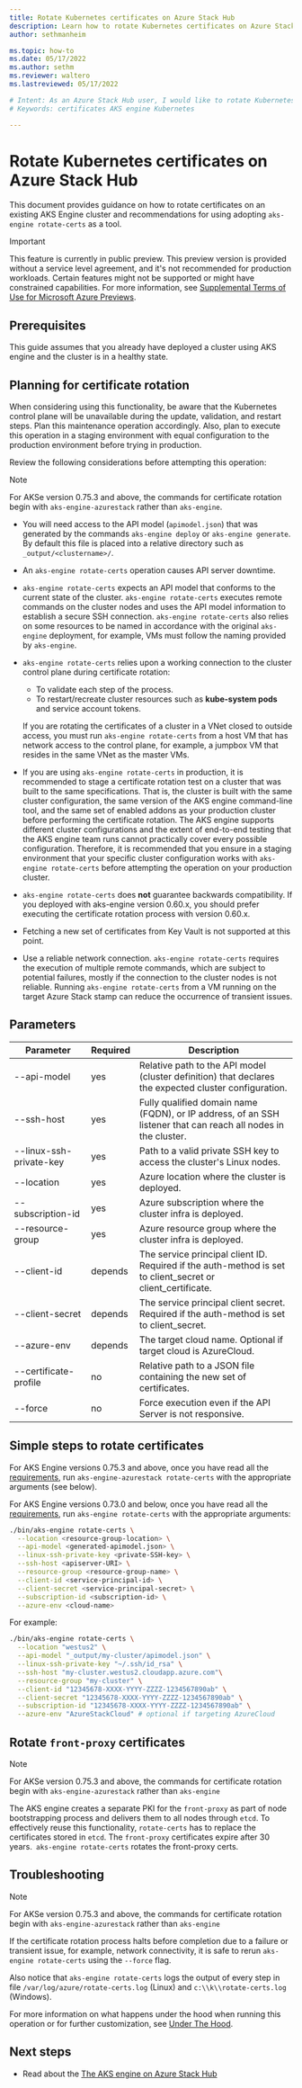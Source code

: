 ```yaml
---
title: Rotate Kubernetes certificates on Azure Stack Hub  
description: Learn how to rotate Kubernetes certificates on Azure Stack Hub.
author: sethmanheim

ms.topic: how-to
ms.date: 05/17/2022
ms.author: sethm
ms.reviewer: waltero
ms.lastreviewed: 05/17/2022

# Intent: As an Azure Stack Hub user, I would like to rotate Kubernetes certificates on a Kubernetes cluster so that I can keep my cluster secure.
# Keywords: certificates AKS engine Kubernetes

---
```


# Rotate Kubernetes certificates on Azure Stack Hub

This document provides guidance on how to rotate certificates on an existing AKS Engine cluster and recommendations for using adopting `aks-engine rotate-certs` as a tool.

> [!IMPORTANT]  
> This feature is currently in public preview.
> This preview version is provided without a service level agreement, and it's not recommended for production workloads. Certain features might not be supported or might have constrained capabilities. 
> For more information, see [Supplemental Terms of Use for Microsoft Azure Previews](https://azure.microsoft.com/support/legal/preview-supplemental-terms/).

## Prerequisites

This guide assumes that you already have deployed a cluster using AKS engine and the cluster is in a healthy state.
## Planning for certificate rotation

When considering using this functionality, be aware that the Kubernetes control plane will be unavailable during the update, validation, and restart steps. Plan this maintenance operation accordingly. Also, plan to execute this operation in a staging environment with equal configuration to the production environment before trying in production.

Review the following considerations before attempting this operation:

> [!Note]
> For AKSe version 0.75.3 and above, the commands for certificate rotation begin with `aks-engine-azurestack` rather than `aks-engine`.

-  You will need access to the API model (`apimodel.json`) that was generated by the commands `aks-engine deploy` or `aks-engine generate`. By default this file is placed into a relative directory such as `_output/<clustername>/`.
-  An `aks-engine rotate-certs` operation causes API server downtime.
-  `aks-engine rotate-certs` expects an API model that conforms to the current state of the cluster. `aks-engine rotate-certs` executes remote commands on the cluster nodes and uses the API model information to establish a secure SSH connection. `aks-engine rotate-certs` also relies on some resources to be named in accordance with the original `aks-engine` deployment, for example, VMs must follow the naming provided by `aks-engine`.
-  `aks-engine rotate-certs` relies upon a working connection to the cluster control plane during certificate rotation:
    - To validate each step of the process.
    - To restart/recreate cluster resources such as **kube-system pods** and service account tokens.

    If you are rotating the certificates of a cluster in a VNet closed to outside access, you must run `aks-engine rotate-certs` from a host VM that has network access to the control plane, for example, a jumpbox VM that resides in the same VNet as the master VMs.

- If you are using `aks-engine rotate-certs` in production, it is recommended to stage a certificate rotation test on a cluster that was built to the same specifications. That is, the cluster is built with the same cluster configuration, the same version of the AKS engine command-line tool, and the same set of enabled addons as your production cluster before performing the certificate rotation. The AKS engine supports different cluster configurations and the extent of end-to-end testing that the AKS engine team runs cannot practically cover every possible configuration. Therefore, it is recommended that you ensure in a staging environment that your specific cluster configuration works with `aks-engine rotate-certs` before attempting the operation on your production cluster.
-  `aks-engine rotate-certs` does **not** guarantee backwards compatibility. If you deployed with aks-engine version 0.60.x, you should prefer executing the certificate rotation process with version 0.60.x.
-  Fetching a new set of certificates from Key Vault is not supported at this point.
- Use a reliable network connection. `aks-engine rotate-certs` requires the execution of multiple remote commands, which are subject to potential failures, mostly if the connection to the cluster nodes is not reliable. Running `aks-engine rotate-certs` from a VM running on the target Azure Stack stamp can reduce the occurrence of transient issues.

## Parameters

| Parameter           | Required | Description |
| --- | --- | --- |
| --api-model             | yes          | Relative path to the API model (cluster definition) that declares the expected cluster configuration.       |
| --ssh-host              | yes          | Fully qualified domain name (FQDN), or IP address, of an SSH listener that can reach all nodes in the cluster.                            |
| --linux-ssh-private-key | yes          | Path to a valid private SSH key to access the cluster's Linux nodes.                                        |
| --location              | yes          | Azure location where the cluster is deployed.                                                               |
| --subscription-id       | yes          | Azure subscription where the cluster infra is deployed.                                                     |
| --resource-group        | yes          | Azure resource group where the cluster infra is deployed.                                                   |
| --client-id             | depends      | The service principal client ID. Required if the auth-method is set to client_secret or client_certificate. |
| --client-secret         | depends      | The service principal client secret. Required if the auth-method is set to client_secret.                   |
| --azure-env             | depends      | The target cloud name. Optional if target cloud is AzureCloud.                                              |
| --certificate-profile   | no           | Relative path to a JSON file containing the new set of certificates.                                        |
| --force                 | no           | Force execution even if the API Server is not responsive.                                                       |

## Simple steps to rotate certificates

For AKS Engine versions 0.75.3 and above, once you have read all the [requirements](https://github.com/Azure/aks-engine-azurestack/blob/master/docs/topics/rotate-certs.md#pre-requirements), run `aks-engine-azurestack rotate-certs` with the appropriate arguments (see below).

For AKS Engine versions 0.73.0 and below, once you have read all the [requirements](https://github.com/Azure/aks-engine-azurestack/blob/master/docs/topics/rotate-certs.md#pre-requirements), run `aks-engine rotate-certs` with the appropriate arguments:

```bash  
./bin/aks-engine rotate-certs \
  --location <resource-group-location> \
  --api-model <generated-apimodel.json> \
  --linux-ssh-private-key <private-SSH-key> \
  --ssh-host <apiserver-URI> \
  --resource-group <resource-group-name> \
  --client-id <service-principal-id> \
  --client-secret <service-principal-secret> \
  --subscription-id <subscription-id> \
  --azure-env <cloud-name>
```

For example:

```bash  
./bin/aks-engine rotate-certs \
  --location "westus2" \
  --api-model "_output/my-cluster/apimodel.json" \
  --linux-ssh-private-key "~/.ssh/id_rsa" \
  --ssh-host "my-cluster.westus2.cloudapp.azure.com"\
  --resource-group "my-cluster" \
  --client-id "12345678-XXXX-YYYY-ZZZZ-1234567890ab" \
  --client-secret "12345678-XXXX-YYYY-ZZZZ-1234567890ab" \
  --subscription-id "12345678-XXXX-YYYY-ZZZZ-1234567890ab" \
  --azure-env "AzureStackCloud" # optional if targeting AzureCloud
```

## Rotate `front-proxy` certificates

> [!Note]
> For AKSe version 0.75.3 and above, the commands for certificate rotation begin with `aks-engine-azurestack` rather than `aks-engine` 

The AKS engine creates a separate PKI for  the `front-proxy` as part of node bootstrapping process and delivers them to all nodes through `etcd`. To effectively reuse this functionality, `rotate-certs` has to replace the certificates stored in `etcd`. The `front-proxy` certificates expire after 30 years.` aks-engine rotate-certs` rotates the front-proxy certs.
## Troubleshooting
> [!Note]
> For AKSe version 0.75.3 and above, the commands for certificate rotation begin with `aks-engine-azurestack` rather than `aks-engine` 


If the certificate rotation process halts before completion due to a failure or transient issue, for example, network connectivity, it is safe to rerun `aks-engine rotate-certs` using the `--force` flag.

Also notice that `aks-engine rotate-certs` logs the output of every step in file `/var/log/azure/rotate-certs.log` (Linux) and `c:\\k\\rotate-certs.log` (Windows).

For more information on what happens under the hood when running this operation or for further customization, see [Under The Hood](https://github.com/Azure/aks-engine-azurestack/blob/master/docs/topics/rotate-certs.md#under-the-hood).

## Next steps

- Read about the [The AKS engine on Azure Stack Hub](azure-stack-kubernetes-aks-engine-overview.md)  

